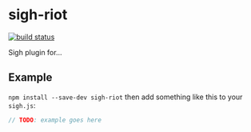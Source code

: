 # sigh-riot

[![build status](https://circleci.com/gh/Flaise/sigh-riot.png)](https://circleci.com/gh/Flaise/sigh-riot)

Sigh plugin for...

## Example

`npm install --save-dev sigh-riot` then add something like this to your `sigh.js`:
```javascript
// TODO: example goes here
```
